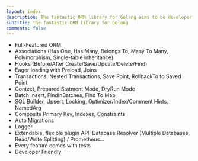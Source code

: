 ```yaml
---
layout: index
description: The fantastic ORM library for Golang aims to be developer friendly.
subtitle: The fantastic ORM library for Golang
comments: false
---
```


* <i class="fa fa-arrow-circle-right" aria-hidden="true"></i> Full-Featured ORM
* <i class="fa fa-arrow-circle-right" aria-hidden="true"></i> Associations (Has One, Has Many, Belongs To, Many To Many, Polymorphism, Single-table inheritance)
* <i class="fa fa-arrow-circle-right" aria-hidden="true"></i> Hooks (Before/After Create/Save/Update/Delete/Find)
* <i class="fa fa-arrow-circle-right" aria-hidden="true"></i> Eager loading with Preload, Joins
* <i class="fa fa-arrow-circle-right" aria-hidden="true"></i> Transactions, Nested Transactions, Save Point, RollbackTo to Saved Point
* <i class="fa fa-arrow-circle-right" aria-hidden="true"></i> Context, Prepared Statment Mode, DryRun Mode
* <i class="fa fa-arrow-circle-right" aria-hidden="true"></i> Batch Insert, FindInBatches, Find To Map
* <i class="fa fa-arrow-circle-right" aria-hidden="true"></i> SQL Builder, Upsert, Locking, Optimizer/Index/Comment Hints, NamedArg
* <i class="fa fa-arrow-circle-right" aria-hidden="true"></i> Composite Primary Key, Indexes, Constraints
* <i class="fa fa-arrow-circle-right" aria-hidden="true"></i> Auto Migrations
* <i class="fa fa-arrow-circle-right" aria-hidden="true"></i> Logger
* <i class="fa fa-arrow-circle-right" aria-hidden="true"></i> Extendable, flexible plugin API: Database Resolver (Multiple Databases, Read/Write Splitting) / Prometheus...
* <i class="fa fa-arrow-circle-right" aria-hidden="true"></i> Every feature comes with tests
* <i class="fa fa-arrow-circle-right" aria-hidden="true"></i> Developer Friendly
